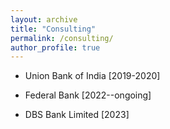```yaml
---
layout: archive
title: "Consulting"
permalink: /consulting/
author_profile: true
---
```


- Union Bank of India [2019-2020]

- Federal Bank [2022--ongoing]

- DBS Bank Limited [2023]
